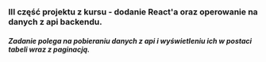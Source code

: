 ### III część projektu z kursu - dodanie React'a oraz operowanie na danych z api backendu. 
##### Zadanie polega na pobieraniu danych z api i wyświetleniu ich w postaci tabeli wraz z paginacją.
